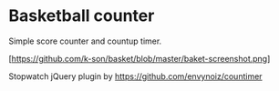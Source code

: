 # Basketball counter

Simple score counter and countup timer.

[https://github.com/k-son/basket/blob/master/baket-screenshot.png]

Stopwatch jQuery plugin by https://github.com/envynoiz/countimer
